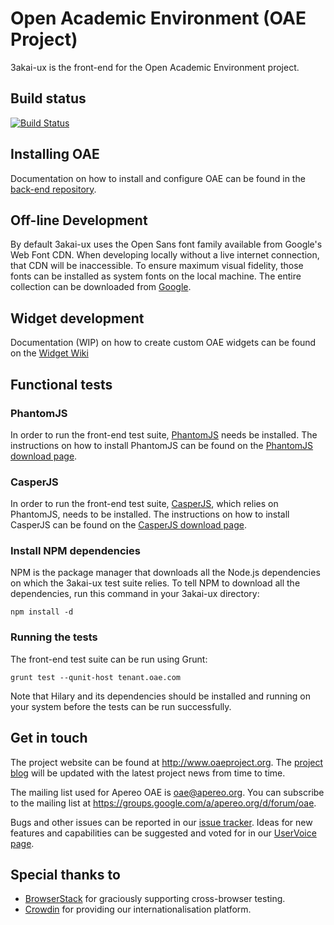 # Open Academic Environment (OAE Project)

3akai-ux is the front-end for the Open Academic Environment project.

## Build status
[![Build Status](https://travis-ci.org/oaeproject/3akai-ux.png?branch=master)](https://travis-ci.org/oaeproject/3akai-ux)

## Installing OAE

Documentation on how to install and configure OAE can be found in the [back-end repository](https://github.com/oaeproject/Hilary).

## Off-line Development

By default 3akai-ux uses the Open Sans font family available from Google's Web Font CDN. When developing locally without a live internet connection, that CDN will be inaccessible. To ensure maximum visual fidelity, those fonts can be installed as system fonts on the local machine. The entire collection can be downloaded from [Google](http://www.google.com/fonts#UsePlace:use/Collection:Open+Sans).

## Widget development

Documentation (WIP) on how to create custom OAE widgets can be found on the [Widget Wiki](https://github.com/oaeproject/3akai-ux/wiki/Widget-Development-%5BWIP%5D)

## Functional tests

### PhantomJS

In order to run the front-end test suite, [PhantomJS](http://phantomjs.org/) needs be installed. The instructions on how to install PhantomJS can be found on the [PhantomJS download page](http://phantomjs.org/download.html).

### CasperJS

In order to run the front-end test suite, [CasperJS](http://casperjs.org/), which relies on PhantomJS, needs to be installed. The instructions on how to install CasperJS can be found on the [CasperJS download page](http://casperjs.org/installation.html).

### Install NPM dependencies

NPM is the package manager that downloads all the Node.js dependencies on which the 3akai-ux test suite relies. To tell NPM to download all the dependencies, run this command in your 3akai-ux directory:

```
npm install -d
```

### Running the tests

The front-end test suite can be run using Grunt:

```
grunt test --qunit-host tenant.oae.com
```

Note that Hilary and its dependencies should be installed and running on your system before the tests can be run successfully.

## Get in touch

The project website can be found at http://www.oaeproject.org. The [project blog](http://www.oaeproject.org/blog) will be updated with the latest project news from time to time.

The mailing list used for Apereo OAE is oae@apereo.org. You can subscribe to the mailing list at https://groups.google.com/a/apereo.org/d/forum/oae.

Bugs and other issues can be reported in our [issue tracker](https://github.com/oaeproject/3akai-ux/issues). Ideas for new features and capabilities can be suggested and voted for in our [UserVoice page](http://oaeproject.uservoice.com).

## Special thanks to

- [BrowserStack](https://www.browserstack.com) for graciously supporting cross-browser testing.
- [Crowdin](http://crowdin.com/project/apereo-oae) for providing our internationalisation platform.


